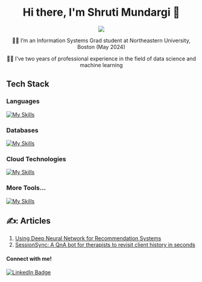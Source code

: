 <h1 align="center">
Hi there, I'm Shruti Mundargi 👋 
</h1>


<div id="header" align="center">
  <img src="https://media.giphy.com/media/v1.Y2lkPTc5MGI3NjExMHN4YWxiaXE3NjBmZWZ1dGllYmU4dmplczQwa3FsNzRhZTllN2FrZSZlcD12MV9pbnRlcm5hbF9naWZfYnlfaWQmY3Q9Zw/hpXdHPfFI5wTABdDx9/giphy.gif" />

👩‍🎓 I’m an Information Systems Grad student at Northeastern University, Boston (May 2024)

👩‍💻 I’ve two years of professional experience in the field of data science and machine learning
</div>

## Tech Stack

### Languages
[![My Skills](https://skillicons.dev/icons?i=py,js,r,cs)]()

### Databases
[![My Skills](https://skillicons.dev/icons?i=mysql,mongodb)]()

### Cloud Technologies
[![My Skills](https://skillicons.dev/icons?i=aws,gcp,azure,kafka)]()

### More Tools...
[![My Skills](https://skillicons.dev/icons?i=git,tensorflow,pytorch,docker,flask,fastapi,heroku,postman)]()

## ✍️: Articles

1. [Using Deep Neural Network for Recommendation Systems](https://medium.com/@mundargishruti/using-deep-neural-network-for-recommendation-systems-07bd356f0f29)
2. [SessionSync: A QnA bot for therapists to revisit client history in seconds](https://medium.com/@mundargishruti/sessionsync-a-qna-bot-for-therapists-to-revisit-client-history-in-seconds-de57149ce142)

#### Connect with me!
<div id="badges">
  <a href="https://www.linkedin.com/in/shruti-mundargi/">
    <img src="https://img.shields.io/badge/LinkedIn-blue?style=for-the-badge&logo=linkedin&logoColor=white" alt="LinkedIn Badge"/>
  </a>
</div>




<div align="center">
 <img src="https://komarev.com/ghpvc/?username=shrutimundargi&style=flat-square&color=blue" alt=""/> 
</div>

